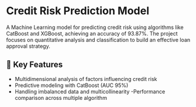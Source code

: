 # Credit Risk Prediction Model

A Machine Learning model for predicting credit risk using algorithms like CatBoost and XGBoost, achieving an accuracy of 93.87%. The project focuses on quantitative analysis and classification to build an effective loan approval strategy.

## 🚀 Key Features

- Multidimensional analysis of factors influencing credit risk
- Predictive modeling with CatBoost (AUC 95%)
- Handling imbalanced data and multicollinearity
-Performance comparison across multiple algorithm
